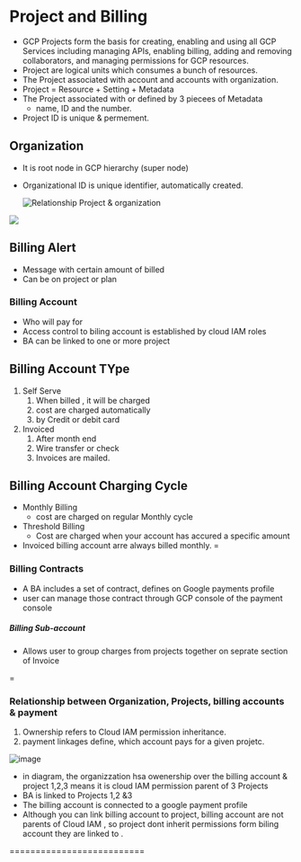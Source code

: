 # Project and Billing 
- GCP Projects form the basis for creating, enabling and using all GCP Services including managing APIs, enabling billing, adding and removing collaborators, and managing permissions for GCP resources.
- Project are logical units which consumes a bunch of resources.
- The Project associated with account and accounts with organization.
- Project = Resource + Setting + Metadata
- The Project associated with or defined by 3 piecees of Metadata
  - name, ID and the number.
- Project ID is unique & permement.

## Organization 
- It is root node in GCP hierarchy (super node)
- Organizational ID is unique identifier, automatically created.

    ![Relationship Project & organization](https://user-images.githubusercontent.com/56934817/113521817-51449380-95b5-11eb-9c85-17c49b66c948.png)

<img align="center" src="https://user-images.githubusercontent.com/56934817/113521817-51449380-95b5-11eb-9c85-17c49b66c948.png"> 

## Billing Alert
- Message with certain amount of billed
- Can be on project or plan

### Billing Account
- Who will pay for 
- Access control to biling account is established by cloud IAM roles
- BA can be linked to one or more project 
## Billing Account TYpe
1. Self Serve 
   1. When billed , it will be charged
   2. cost are charged automatically
   3. by Credit or debit card
2. Invoiced 
   1. After month end 
   2. Wire transfer or check 
   3. Invoices are mailed.


## Billing Account Charging Cycle 
- Monthly Billing 
  - cost are charged on regular Monthly cycle
- Threshold Billing 
  - Cost are charged when your account has accured a specific amount 
- Invoiced billing account arre always billed monthly. 
=
### Billing Contracts
- A BA includes a set of contract, defines on Google payments profile
- user can manage those contract through GCP console of the payment console 

##### Billing Sub-account 
- Allows user to group charges from projects together on seprate section of Invoice

= 
### Relationship between Organization, Projects, billing accounts & payment

1. Ownership refers to Cloud IAM permission inheritance.
2. payment linkages define, which account pays for a given projetc.

![image](https://user-images.githubusercontent.com/56934817/113522129-a08bc380-95b7-11eb-9e3a-13a754cb32e7.png)

- in diagram, the organizzation hsa owenership over the billing account & project 1,2,3 means it is cloud IAM permission parent of 3 Projects
- BA is linked to Projects 1,2 &3 
- The billing account is connected to a google payment profile 
- Although you can link billing account to project, billing account are not parents of Cloud IAM , so project dont inherit permissions form biling account they are linked to .














==========================
